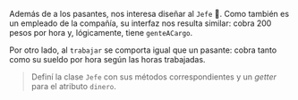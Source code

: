 Además de a los pasantes, nos interesa diseñar al `Jefe` :man:. Como también es un empleado de la compañía, su interfaz nos resulta similar: cobra 200 pesos por hora y, lógicamente, tiene `genteACargo`.

Por otro lado, al `trabajar` se comporta igual que un pasante: cobra tanto como su sueldo por hora según las horas trabajadas.

> Definí la clase `Jefe` con sus métodos correspondientes y un _getter_ para el atributo `dinero`.